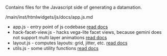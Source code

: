 Contains files for the Javascript side of generating a datamation.

/main/inst/htmlwidgets/js/docs/app.js.md

* app.js - entry point of js codebase [read docs](https://github.com/microsoft/datamations/blob/main/inst/htmlwidgets/js/docs/app.js.md)
* hack-facet-view.js - hacks vega-lite facet views, because gemini does not support multi layer animations [read docs](https://github.com/microsoft/datamations/blob/main/inst/htmlwidgets/js/docs/hack-facet-view.js.md)
* layout.js - computes layouts: grid, jitter, etc. [read docs](https://github.com/microsoft/datamations/blob/main/inst/htmlwidgets/js/docs/layout.js.md)
* utils.js - some utility functions [read docs](https://github.com/microsoft/datamations/blob/main/inst/htmlwidgets/js/docs/utils.js.md)
